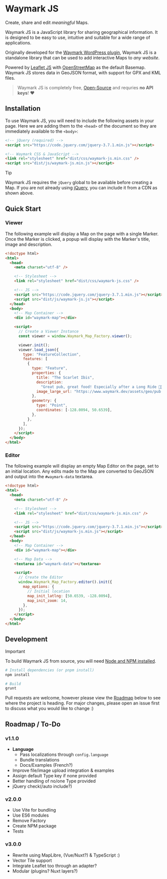 # Waymark JS

Create, share and edit _meaningful_ Maps.

Waymark JS is a JavaScript library for sharing geographical information. It is designed to be easy to use, intuitive and suitable for a wide range of applications.

Originally developed for the [Waymark WordPress plugin](https://wordpress.org/plugins/waymark/), Waymark JS is a standalone library that can be used to add interactive Maps to _any website_.

Powered by [Leaflet JS](https://leafletjs.com/) with [OpenStreetMap](https://www.openstreetmap.org/) as the default Basemap. Waymark JS stores data in GeoJSON format, with support for GPX and KML files.

> Waymark JS is completely free, [Open-Source](https://github.com/OpenGIS/Waymark-JS) and requries **no API keys**! ❤️

## Installation

To use Waymark JS, you will need to include the following assets in your page. Here we are adding them to the `<head>` of the document so they are immediately available to the `<body>`:

```html
<!-- jQuery (required) -->
<script src="https://code.jquery.com/jquery-3.7.1.min.js"></script>

<!-- Waymark CSS & JavaScript -->
<link rel="stylesheet" href="dist/css/waymark-js.min.css" />
<script src="dist/js/waymark-js.min.js"></script>
```

> [!TIP]
> Waymark JS requires the `jQuery` global to be available before creating a Map. If you are not already using [jQuery](https://jquery.com/), you can include it from a CDN as shown above.

## Quick Start

### Viewer

The following example will display a Map on the page with a single Marker. Once the Marker is clicked, a popup will display with the Marker's title, image and description.

```html
<!doctype html>
<html>
  <head>
    <meta charset="utf-8" />

    <!-- Stylesheet -->
    <link rel="stylesheet" href="dist/css/waymark-js.css" />

    <!-- JS -->
    <script src="https://code.jquery.com/jquery-3.7.1.min.js"></script>
    <script src="dist/js/waymark-js.js"></script>
  </head>
  <body>
    <!-- Map Container -->
    <div id="waymark-map"></div>

    <script>
      // Create a Viewer Instance
      const viewer = window.Waymark_Map_Factory.viewer();

      viewer.init();
      viewer.load_json({
        type: "FeatureCollection",
        features: [
          {
            type: "Feature",
            properties: {
              title: "The Scarlet Ibis",
              description:
                "Great pub, great food! Especially after a Long Ride 🚴🍔🍟🍺🍺💤",
              image_large_url: "https://www.waymark.dev/assets/geo/pub.jpeg",
            },
            geometry: {
              type: "Point",
              coordinates: [-128.0094, 50.6539],
            },
          },
        ],
      });
    </script>
  </body>
</html>
```

### Editor

The following example will display an empty Map Editor on the page, set to an initial location. Any edits made to the Map are converted to GeoJSON and output into the `#waymark-data` textarea.

```html
<!doctype html>
<html>
  <head>
    <meta charset="utf-8" />

    <!-- Stylesheet -->
    <link rel="stylesheet" href="dist/css/waymark-js.min.css" />

    <!-- JS -->
    <script src="https://code.jquery.com/jquery-3.7.1.min.js"></script>
    <script src="dist/js/waymark-js.min.js"></script>
  </head>
  <body>
    <!-- Map Container -->
    <div id="waymark-map"></div>

    <!-- Map Data -->
    <textarea id="waymark-data"></textarea>

    <script>
      // Create the Editor
      window.Waymark_Map_Factory.editor().init({
        map_options: {
          // Initial location
          map_init_latlng: [50.6539, -128.0094],
          map_init_zoom: 14,
        },
      });
    </script>
  </body>
</html>
```

## Development

> [!IMPORTANT]
> To build Waymark JS from source, you will need [Node and NPM installed](https://docs.npmjs.com/downloading-and-installing-node-js-and-npm).

```bash
# Install dependencies (or pnpm install)
npm install

# Build
grunt
```

Pull requests are welcome, however please view the [Roadmap](#roadmap) below to see where the project is heading. For major changes, please open an issue first to discuss what you would like to change :)

## Roadmap / To-Do

### v1.1.0

- **Language**
  - Pass localizations through `config.language`
  - Bundle translations
  - Docs/Examples (French?)
- Improve file/image upload integration & examples
- Assign default Type key if none provided
- Better handling of no/one Type provided
- jQuery check(/auto include?)

### v2.0.0

- Use Vite for bundling
- Use ES6 modules
- Remove Factory
- Create NPM package
- Tests

### v3.0.0

- Rewrite using MapLibre, (Vue/Nuxt?) & TypeScript :)
- Vector Tile support
- Integrate Leaflet too through an adapter?
- Modular (plugins? Nuxt layers?)

